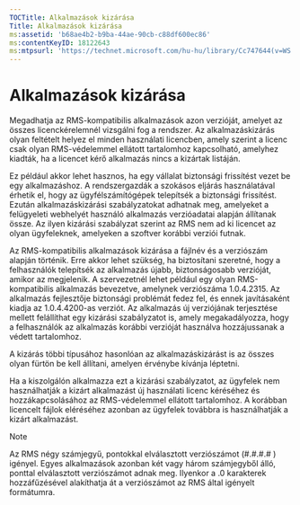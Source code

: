 ```yaml
---
TOCTitle: Alkalmazások kizárása
Title: Alkalmazások kizárása
ms:assetid: 'b68ae4b2-b9ba-44ae-90cb-c88df600ec86'
ms:contentKeyID: 18122643
ms:mtpsurl: 'https://technet.microsoft.com/hu-hu/library/Cc747644(v=WS.10)'
---
```


Alkalmazások kizárása
=====================

Megadhatja az RMS-kompatibilis alkalmazások azon verzióját, amelyet az összes licenckérelemnél vizsgálni fog a rendszer. Az alkalmazáskizárás olyan feltételt helyez el minden használati licencben, amely szerint a licenc csak olyan RMS-védelemmel ellátott tartalomhoz kapcsolható, amelyhez kiadták, ha a licencet kérő alkalmazás nincs a kizártak listáján.

Ez például akkor lehet hasznos, ha egy vállalat biztonsági frissítést vezet be egy alkalmazáshoz. A rendszergazdák a szokásos eljárás használatával érhetik el, hogy az ügyfélszámítógépek telepítsék a biztonsági frissítést. Ezután alkalmazáskizárási szabályzatokat adhatnak meg, amelyeket a felügyeleti webhelyét használó alkalmazás verzióadatai alapján állítanak össze. Az ilyen kizárási szabályzat szerint az RMS nem ad ki licencet az olyan ügyfeleknek, amelyeken a szoftver korábbi verziói futnak.

Az RMS-kompatibilis alkalmazások kizárása a fájlnév és a verziószám alapján történik. Erre akkor lehet szükség, ha biztosítani szeretné, hogy a felhasználók telepítsék az alkalmazás újabb, biztonságosabb verzióját, amikor az megjelenik. A szervezetnél lehet például egy olyan RMS-kompatibilis alkalmazás bevezetve, amelynek verziószáma 1.0.4.2315. Az alkalmazás fejlesztője biztonsági problémát fedez fel, és ennek javításaként kiadja az 1.0.4.4200-as verziót. Az alkalmazás új verziójának terjesztése mellett felállíthat egy kizárási szabályzatot is, amely megakadályozza, hogy a felhasználók az alkalmazás korábbi verzióját használva hozzájussanak a védett tartalomhoz.

A kizárás többi típusához hasonlóan az alkalmazáskizárást is az összes olyan fürtön be kell állítani, amelyen érvénybe kívánja léptetni.

Ha a kiszolgálón alkalmazza ezt a kizárási szabályzatot, az ügyfelek nem használhatják a kizárt alkalmazást új használati licenc kéréséhez és hozzákapcsolásához az RMS-védelemmel ellátott tartalomhoz. A korábban licencelt fájlok eléréséhez azonban az ügyfelek továbbra is használhatják a kizárt alkalmazást.

> [!NOTE]  
> Az RMS négy számjegyű, pontokkal elválasztott verziószámot (\#.\#.\#.\# ) igényel. Egyes alkalmazások azonban két vagy három számjegyből álló, ponttal elválasztott verziószámot adnak meg. Ilyenkor a .0 karakterek hozzáfűzésével alakíthatja át a verziószámot az RMS által igényelt formátumra. 
